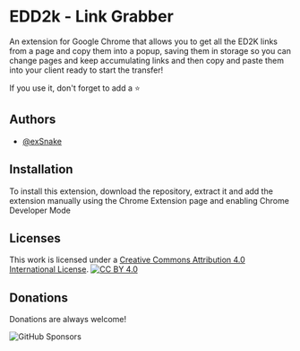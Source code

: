 # EDD2k - Link Grabber

An extension for Google Chrome that allows you to get all the ED2K links from a page and copy them into a popup, saving them in storage so you can change pages and keep accumulating links and then copy and paste them into your client ready to start the transfer!

If you use it, don't forget to add a ⭐




## Authors

- [@exSnake](https://www.github.com/exSnake)


## Installation

To install this extension, download the repository, extract it and add the extension manually using the Chrome Extension page and enabling Chrome Developer Mode
    
## Licenses

This work is licensed under a
[Creative Commons Attribution 4.0 International License][cc-by].
[![CC BY 4.0][cc-by-shield]][cc-by]

[cc-by]: http://creativecommons.org/licenses/by/4.0/
[cc-by-shield]: https://img.shields.io/badge/License-CC%20BY%204.0-lightgrey.svg




## Donations

Donations are always welcome!

![GitHub Sponsors](https://img.shields.io/github/sponsors/exSnake)

